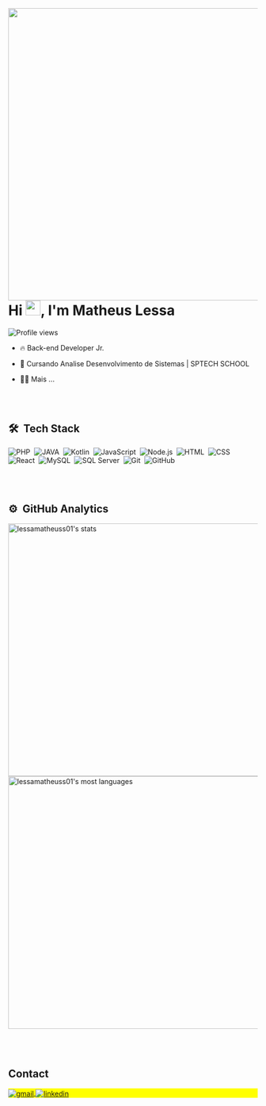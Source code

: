 <img align="right" height="590em" src="https://raw.githubusercontent.com/gist/lessamatheuss01/cd55ec9f48558d127e9da024ef83975a/raw/a554594c519eb6fe2a46af118a1b7a479a9ab950/githubcard.svg"/>
<br></br>
<h1 align="left">Hi <img src="https://raw.githubusercontent.com/kaueMarques/kaueMarques/master/hi.gif" height="30px">, I'm Matheus Lessa</h1>
<p align="left"> <img src="https://komarev.com/ghpvc/?username=lessamatheuss01&color=yellow" alt="Profile views" /> </p>

- 🔥 Back-end Developer Jr.

- 🔭 Cursando Analise Desenvolvimento de Sistemas | SPTECH SCHOOL
  
- 👨‍💻 Mais ...



<br><br>

## 🛠 &nbsp;Tech Stack

![PHP](https://img.shields.io/badge/-PHP-05122A?style=flat&logo=php)&nbsp;
![JAVA](https://img.shields.io/badge/-JAVA-05122A?style=flat&logo=openjdk)&nbsp;
![Kotlin](https://img.shields.io/badge/-Kotlin-05122A?style=flat&logo=kotlin)&nbsp;
![JavaScript](https://img.shields.io/badge/-JavaScript-05122A?style=flat&logo=javascript)&nbsp;
![Node.js](https://img.shields.io/badge/-Node.js-05122A?style=flat&logo=node.js)&nbsp;
![HTML](https://img.shields.io/badge/-HTML-05122A?style=flat&logo=HTML5)&nbsp;
![CSS](https://img.shields.io/badge/-CSS-05122A?style=flat&logo=CSS3&logoColor=1572B6)&nbsp;
![React](https://img.shields.io/badge/-React-05122A?style=flat&logo=react)&nbsp;
![MySQL](https://img.shields.io/badge/-MySQL-05122A?style=flat&logo=mysql)&nbsp;
![SQL Server](https://img.shields.io/badge/-SQLServer-05122A?style=flat&logo=microsoft-sql-server)&nbsp;
![Git](https://img.shields.io/badge/-Git-05122A?style=flat&logo=git)&nbsp;
![GitHub](https://img.shields.io/badge/-GitHub-05122A?style=flat&logo=github)&nbsp;

<br><br>

## ⚙️ &nbsp;GitHub Analytics

<p align="left">
<img width="510em" src="https://github-readme-stats.vercel.app/api?username=lessamatheuss01&show_icons=true&theme=dracula" alt="lessamatheuss01's stats"/>
<img width="510em" src="https://github-readme-stats.vercel.app/api/top-langs/?username=lessamatheuss01&layout=compact&theme=dracula" alt="lessamatheuss01's most languages"/>
</p>

<br><br>

## Contact

<p align="left" style="background:yellow">
<a href="mailto:matheuslimalessa22@gmail.com">
  <img align="center" src="https://img.shields.io/badge/-Matheus Lessa-05122A?style=flat&logo=gmail" alt="gmail"/>
</a>
<a href="https://www.linkedin.com/in/matheuslessa22/" target="_blank">
  <img align="center" src="https://img.shields.io/badge/-Matheus Lessa-05122A?style=flat&logo=linkedin" alt="linkedin"/>
</a>
</p>
